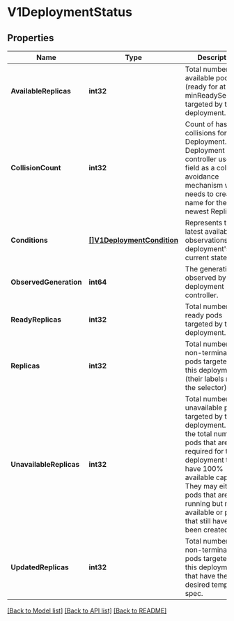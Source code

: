 # V1DeploymentStatus

## Properties
Name | Type | Description | Notes
------------ | ------------- | ------------- | -------------
**AvailableReplicas** | **int32** | Total number of available pods (ready for at least minReadySeconds) targeted by this deployment. | [optional] 
**CollisionCount** | **int32** | Count of hash collisions for the Deployment. The Deployment controller uses this field as a collision avoidance mechanism when it needs to create the name for the newest ReplicaSet. | [optional] 
**Conditions** | [**[]V1DeploymentCondition**](v1.DeploymentCondition.md) | Represents the latest available observations of a deployment&#39;s current state. | [optional] 
**ObservedGeneration** | **int64** | The generation observed by the deployment controller. | [optional] 
**ReadyReplicas** | **int32** | Total number of ready pods targeted by this deployment. | [optional] 
**Replicas** | **int32** | Total number of non-terminated pods targeted by this deployment (their labels match the selector). | [optional] 
**UnavailableReplicas** | **int32** | Total number of unavailable pods targeted by this deployment. This is the total number of pods that are still required for the deployment to have 100% available capacity. They may either be pods that are running but not yet available or pods that still have not been created. | [optional] 
**UpdatedReplicas** | **int32** | Total number of non-terminated pods targeted by this deployment that have the desired template spec. | [optional] 

[[Back to Model list]](../README.md#documentation-for-models) [[Back to API list]](../README.md#documentation-for-api-endpoints) [[Back to README]](../README.md)


